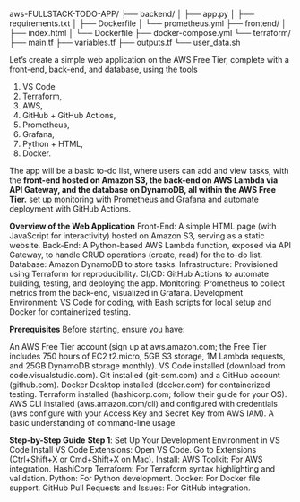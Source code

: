 <!-- Directory Layout -->

aws-FULLSTACK-TODO-APP/
├── backend/
│   ├── app.py
│   ├── requirements.txt
│   ├── Dockerfile
│   └── prometheus.yml
├── frontend/
│   ├── index.html
│   └── Dockerfile
├── docker-compose.yml
└── terraform/
    ├── main.tf
    ├── variables.tf
    ├── outputs.tf
    └── user_data.sh


Let’s create a simple web application on the AWS Free Tier, complete with a front-end, back-end, and database, using the tools

1. VS Code
2. Terraform,
3. AWS,
4. GitHub + GitHub Actions,
5. Prometheus,
6. Grafana,
7. Python + HTML,
8. Docker.

The app will be a basic to-do list, where users can add and view tasks, with the 
    **front-end hosted on Amazon S3, 
    the back-end on AWS Lambda via API Gateway, 
    and the database on DynamoDB, all within the AWS Free Tier.**
    set up monitoring with Prometheus and Grafana and automate deployment with GitHub Actions.

**Overview of the Web Application**
Front-End: A simple HTML page (with JavaScript for interactivity) hosted on Amazon S3, serving as a static website.
Back-End: A Python-based AWS Lambda function, exposed via API Gateway, to handle CRUD operations (create, read) for the to-do list.
Database: Amazon DynamoDB to store tasks.
Infrastructure: Provisioned using Terraform for reproducibility.
CI/CD: GitHub Actions to automate building, testing, and deploying the app.
Monitoring: Prometheus to collect metrics from the back-end, visualized in Grafana.
Development Environment: VS Code for coding, with Bash scripts for local setup and Docker for containerized testing.

**Prerequisites**
Before starting, ensure you have:

An AWS Free Tier account (sign up at aws.amazon.com; the Free Tier includes 750 hours of EC2 t2.micro, 5GB S3 storage, 1M Lambda requests, and 25GB DynamoDB storage monthly).
    VS Code installed (download from code.visualstudio.com).
    Git installed (git-scm.com) and a GitHub account (github.com).
    Docker Desktop installed (docker.com) for containerized testing.
    Terraform installed (hashicorp.com; follow their guide for your OS).
    AWS CLI installed (aws.amazon.com/cli) and configured with credentials (aws configure with your Access Key and Secret Key from AWS IAM).
A basic understanding of command-line usage

**Step-by-Step Guide**
    **Step 1**: Set Up Your Development Environment in VS Code
        Install VS Code Extensions:
        Open VS Code.
        Go to Extensions (Ctrl+Shift+X or Cmd+Shift+X on Mac).
        Install:
            AWS Toolkit: For AWS integration.
            HashiCorp Terraform: For Terraform syntax highlighting and validation.
            Python: For Python development.
            Docker: For Docker file support.
            GitHub Pull Requests and Issues: For GitHub integration.

